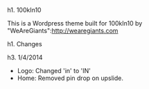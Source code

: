 h1. 100kIn10

This is a Wordpress theme built for 100kIn10 by "WeAreGiants":http://wearegiants.com

h1. Changes

h3. 1/4/2014
* Logo: Changed 'in' to 'IN'
* Home: Removed pin drop on upslide.
